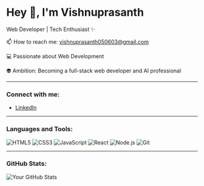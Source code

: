 # Hey 👋, I'm Vishnuprasanth
Web Developer | Tech Enthusiast ✨

📫 How to reach me: vishnuprasanth050603@gmail.com

💻 Passionate about Web Development

👽 Ambition: Becoming a full-stack web developer and AI professional

---

### Connect with me:
- [LinkedIn](https://linkedin.com/in/your-link)

---

### Languages and Tools:
![HTML5](https://img.shields.io/badge/HTML5-E34F26?style=for-the-badge&logo=html5&logoColor=white)
![CSS3](https://img.shields.io/badge/CSS3-1572B6?style=for-the-badge&logo=css3&logoColor=white)
![JavaScript](https://img.shields.io/badge/JavaScript-F7DF1E?style=for-the-badge&logo=javascript&logoColor=black)
![React](https://img.shields.io/badge/React-61DAFB?style=for-the-badge&logo=react&logoColor=black)
![Node.js](https://img.shields.io/badge/Node.js-339933?style=for-the-badge&logo=nodedotjs&logoColor=white)
![Git](https://img.shields.io/badge/Git-F05032?style=for-the-badge&logo=git&logoColor=white)

---

### GitHub Stats:
![Your GitHub Stats](https://github-readme-stats.vercel.app/api?username=vishnuprasanth&show_icons=true&theme=radical)
